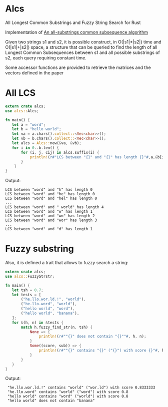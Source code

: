 # Alcs
All Longest Common Substrings and Fuzzy String Search for Rust


 Implementation of [An all-substrings common subsequence algorithm](https://www.sciencedirect.com/science/article/pii/S0166218X07002727)

 Given two strings s1 and s2, it is possible construct,
 in O(|s1|\*|s2|) time and O(|s1|+|s2|) space,
 a structure that can be queried to find the length of
 all Longest Common Subsequences between s1 and all possible substrings of s2,
 each query requiring constant time.

 Some accessor functions are provided to retrieve the matrices and the vectors defined in the paper


 # All LCS
 ```rust
 extern crate alcs;
 use alcs::Alcs;

 fn main() {
    let a = "word";
    let b = "hello world";
    let va = a.chars().collect::<Vec<char>>();
    let vb = b.chars().collect::<Vec<char>>();
    let alcs = Alcs::new(&va, &vb);
    for i in 0..b.len() {
        for (i, j, cij) in alcs.suffix(i) {
            println!(r#"LCS between "{}" and "{}" has length {}"#,a,&b[i..j],cij);
        }
     }
 }
 ```
Output:
 ```
 LCS between "word" and "h" has length 0
 LCS between "word" and "he" has length 0
 LCS between "word" and "hel" has length 0
 ...
 LCS between "word" and " world" has length 4
 LCS between "word" and "w" has length 1
 LCS between "word" and "wo" has length 2
 LCS between "word" and "wor" has length 3
 ...
 LCS between "word" and "d" has length 1
```
# Fuzzy substring
 Also, it is defined a trait that allows to fuzzy search a string:
 ```rust
 extern crate alcs;
 use alcs::FuzzyStrstr;

 fn main() {
    let tsh = 0.7;
    let tests = [
        ("he.llo.wor.ld.!", "world"),
        ("he.llo.word", "world"),
        ("hello world", "word"),
        ("hello world", "banana"),
    ];
    for &(h, n) in &tests {
        match h.fuzzy_find_str(n, tsh) {
            None => {
                println!(r#""{}" does not contain "{}""#, h, n);
            }
            Some((score, sub)) => {
                println!(r#""{}" contains "{}" ("{}") with score {}"#, h, n, sub, score);
            }
        }
    }
 }
```
Output:
```
 "he.llo.wor.ld.!" contains "world" ("wor.ld") with score 0.8333333
 "he.llo.word" contains "world" ("word") with score 0.8
 "hello world" contains "word" ("world") with score 0.8
 "hello world" does not contain "banana"
 ```
